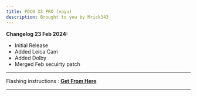 ```yaml
---
title: POCO X3 PRO (vayu)
description: Brought to you by Mrick343
---
```


<b>Changelog 23 Feb 2024:</b>
- Initial Release
- Added Leica Cam
- Added Dolby
- Merged Feb secuirty patch

----
Flashing instructions : [**Get From Here**](vayu_inst.md)

----
